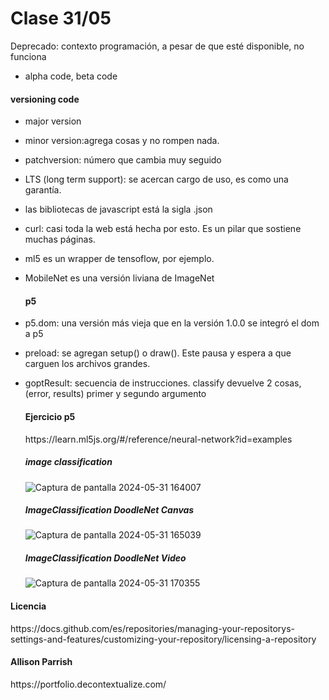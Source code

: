 # Clase 31/05

Deprecado: contexto programación, a pesar de que esté disponible, no funciona

- alpha code, beta code

<h4>versioning code</h4>

- major version
- minor version:agrega cosas y no rompen nada.


- patchversion: número que cambia muy seguido
- LTS (long term support): se acercan cargo de uso, es como una garantía.
- las bibliotecas de javascript está la sigla .json
- curl: casi toda la web está hecha por esto. Es un pilar que sostiene muchas páginas.
- ml5 es un wrapper de tensoflow, por ejemplo.
- MobileNet es una versión liviana de ImageNet

  <h4>p5</h4>
- p5.dom: una versión más vieja que en la versión 1.0.0 se integró el dom a p5
- preload: se agregan setup() o draw(). Este pausa y espera a que carguen los archivos grandes.
- goptResult: secuencia de instrucciones. classify devuelve 2 cosas, (error, results) primer y segundo argumento

  <h4>Ejercicio p5</h4>
  https://learn.ml5js.org/#/reference/neural-network?id=examples
  <h5> image classification</h5>
  
  ![Captura de pantalla 2024-05-31 164007](https://github.com/josefa52/audiv027-2024-1/assets/163590856/2bc55fcc-21fe-45e8-ac0a-3ec075bb62f6)

  <h5>ImageClassification DoodleNet Canvas</h5>

  ![Captura de pantalla 2024-05-31 165039](https://github.com/josefa52/audiv027-2024-1/assets/163590856/f9baa80f-44ad-4e5a-9ff2-a46513c8e34f)

  <h5>ImageClassification DoodleNet Video</h5>

  ![Captura de pantalla 2024-05-31 170355](https://github.com/josefa52/audiv027-2024-1/assets/163590856/51933d69-4fa6-48e8-8ad1-97774297553b)

<h4>Licencia</h4>
https://docs.github.com/es/repositories/managing-your-repositorys-settings-and-features/customizing-your-repository/licensing-a-repository

<h4>Allison Parrish</h4>
https://portfolio.decontextualize.com/
